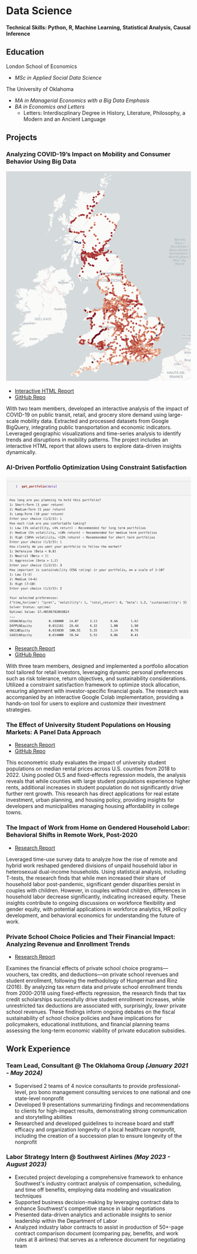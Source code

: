 # Data Science
#### Technical Skills: Python, R, Machine Learning, Statistical Analysis, Causal Inference

## Education
London School of Economics
- *MSc in Applied Social Data Science*

The University of Oklahoma
- *MA in Managerial Economics with a Big Data Emphasis*
- *BA in Economics and Letters*
  - Letters: Interdiscplinary Degree in History, Literature, Philosophy, a Modern and an Ancient Language


## Projects
### Analyzing COVID-19’s Impact on Mobility and Consumer Behavior Using Big Data
![Transportation Study](/assets/station_screenshot.jpeg)
- [Interactive HTML Report](/projects/CovidTransportation.html)
- [GitHub Repo](https://github.com/juliedawkins/covid-transportation-mobility/)

With two team members, developed an interactive analysis of the impact of COVID-19 on public transit, retail, and grocery store demand using large-scale mobility data. Extracted and processed datasets from Google BigQuery, integrating public transportation and economic indicators. Leveraged geographic visualizations and time-series analysis to identify trends and disruptions in mobility patterns. The project includes an interactive HTML report that allows users to explore data-driven insights dynamically.

### AI-Driven Portfolio Optimization Using Constraint Satisfaction
![AI Porfolio Optimizer](/assets/ai_portfolio.jpeg)
- [Research Report](/projects/AIProject.pdf)
- [GitHub Repo](https://github.com/juliedawkins/ai-stock-portfolio)

With three team members, designed and implemented a portfolio allocation tool tailored for retail investors, leveraging dynamic personal preferences such as risk tolerance, return objectives, and sustainability considerations. Utilized a constraint satisfaction framework to optimize stock allocation, ensuring alignment with investor-specific financial goals. The research was accompanied by an interactive Google Colab implementation, providing a hands-on tool for users to explore and customize their investment strategies.

### The Effect of University Student Populations on Housing Markets: A Panel Data Approach
- [Research Report](/projects/HousingProject.pdf)
- [GitHub Repo](https://github.com/juliedawkins/5253_FinalProject)

This econometric study evaluates the impact of university student populations on median rental prices across U.S. counties from 2018 to 2022. Using pooled OLS and fixed-effects regression models, the analysis reveals that while counties with large student populations experience higher rents, additional increases in student population do not significantly drive further rent growth. This research has direct applications for real estate investment, urban planning, and housing policy, providing insights for developers and municipalities managing housing affordability in college towns.

### The Impact of Work from Home on Gendered Household Labor: Behavioral Shifts in Remote Work, Post-2020
- [Research Report](/projects/GenderGap.pdf)

Leveraged time-use survey data to analyze how the rise of remote and hybrid work reshaped gendered divisions of unpaid household labor in heterosexual dual-income households. Using statistical analysis, including T-tests, the research finds that while men increased their share of household labor post-pandemic, significant gender disparities persist in couples with children. However, in couples without children, differences in household labor decrease significantly, indicating increased equity. These insights contribute to ongoing discussions on workforce flexibility and gender equity, with potential applications in workforce analytics, HR policy development, and behavioral economics for understanding the future of work.

### Private School Choice Policies and Their Financial Impact: Analyzing Revenue and Enrollment Trends
- [Research Report](/projects/SchoolSubsidies.pdf)

Examines the financial effects of private school choice programs—vouchers, tax credits, and deductions—on private school revenues and student enrollment, following the methodology of Hungerman and Rinz (2016). By analyzing tax return data and private school enrollment trends from 2000-2018 using fixed-effects regression, the research finds that tax credit scholarships successfully drive student enrollment increases, while unrestricted tax deductions are associated with, surprisingly, *lower* private school revenues. These findings inform ongoing debates on the fiscal sustainability of school choice policies and have implications for policymakers, educational institutions, and financial planning teams assessing the long-term economic viability of private education subsidies.

## Work Experience
### Team Lead, Consultant @ The Oklahoma Group *(January 2021 - May 2024)*
* Supervised 2 teams of 4 novice consultants to provide professional-level, pro bono management consulting services to one national and one state-level nonprofit
* Developed 9 presentations summarizing findings and recommendations to clients for high-impact results, demonstrating strong communication and storytelling abilities
* Researched and developed guidelines to increase board and staff efficacy and organization longevity of a local healthcare nonprofit, including the creation of a succession plan to ensure longevity of the nonprofit

### Labor Strategy Intern @ Southwest Airlines *(May 2023 - August 2023)*
* Executed project developing a comprehensive framework to enhance Southwest's industry contract analysis of compensation, scheduling, and time off benefits, employing data modeling and visualization techniques 
* Supported business decision-making by leveraging contract data to enhance Southwest's competitive stance in labor negotiations
* Presented data-driven analytics and actionable insights to senior leadership within the Department of Labor
* Analyzed industry labor contracts to assist in production of 50+-page contract comparison document (comparing pay, benefits, and work rules at 8 airlines) that serves as a reference document for negotiating team






